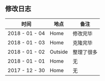 ## 修改日志

| 时间             | 地点      | 备注    |
| -------------- | ------- | ----- |
| 2018 - 01 - 04 | Home    | 修改完毕  |
| 2018 - 01 - 03 | Home    | 克隆完毕  |
| 2018 - 01 - 02 | Outside | 整理了很多 |
| 2018 - 01 - 01 | Home    | 无     |
| 2017 - 12 - 30 | Home    | 无     |

